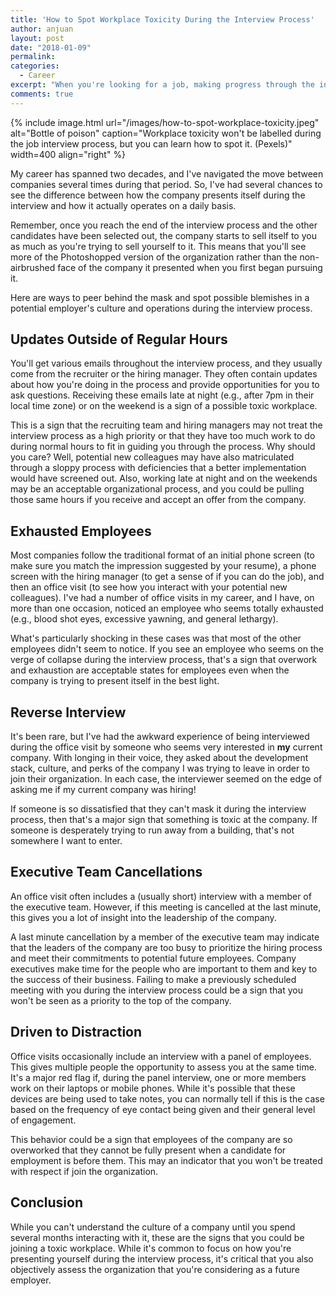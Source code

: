 ```yaml
---
title: 'How to Spot Workplace Toxicity During the Interview Process'
author: anjuan
layout: post
date: "2018-01-09"
permalink:
categories:
  - Career
excerpt: "When you're looking for a job, making progress through the interview process can be exciting. However, don't let it blind you to clues that the company may be a toxic workplace."
comments: true
---
```


{% include image.html url="/images/how-to-spot-workplace-toxicity.jpeg" alt="Bottle of poison" caption="Workplace toxicity won't be labelled during the job interview process, but you can learn how to spot it. (Pexels)" width=400 align="right" %}

My career has spanned two decades, and I've navigated the move between companies several times during that period. So, I've had several chances to see the difference between how the company presents itself during the interview and how it actually operates on a daily basis. 

Remember, once you reach the end of the interview process and the other candidates have been selected out, the company starts to sell itself to you as much as you're trying to sell yourself to it. This means that you'll see more of the Photoshopped version of the organization rather than the non-airbrushed face of the company it presented when you first began pursuing it.

Here are ways to peer behind the mask and spot possible blemishes in a potential employer's culture and operations during the interview process.

## Updates Outside of Regular Hours

You'll get various emails throughout the interview process, and they usually come from the recruiter or the hiring manager. They often contain updates about how you're doing in the process and provide opportunities for you to ask questions. Receiving these emails late at night (e.g., after 7pm in their local time zone) or on the weekend is a sign of a possible toxic workplace.
 
This is a sign that the recruiting team and hiring managers may not treat the interview process as a high priority or that they have too much work to do during normal hours to fit in guiding you through the process. Why should you care? Well, potential new colleagues may have also matriculated through a sloppy process with deficiencies that a better implementation would have screened out. Also, working late at night and on the weekends may be an acceptable organizational process, and you could be pulling those same hours if you receive and accept an offer from the company.

## Exhausted Employees

Most companies follow the traditional format of an initial phone screen (to make sure you match the impression suggested by your resume), a phone screen with the hiring manager (to get a sense of if you can do the job), and then an office visit (to see how you interact with your potential new colleagues). I've had a number of office visits in my career, and I have, on more than one occasion, noticed an employee who seems totally exhausted (e.g., blood shot eyes, excessive yawning, and general lethargy).

What's particularly shocking in these cases was that most of the other employees didn't seem to notice. If you see an employee who seems on the verge of collapse during the interview process, that's a sign that overwork and exhaustion are acceptable states for employees even when the company is trying to present itself in the best light.

## Reverse Interview

It's been rare, but I've had the awkward experience of being interviewed during the office visit by someone who seems very interested in **my** current company. With longing in their voice, they asked about the development stack, culture, and perks of the company I was trying to leave in order to join their organization. In each case, the interviewer seemed on the edge of asking me if my current company was hiring!

If someone is so dissatisfied that they can't mask it during the interview process, then that's a major sign that something is toxic at the company. If someone is desperately trying to run away from a building, that's not somewhere I want to enter.

## Executive Team Cancellations

An office visit often includes a (usually short) interview with a member of the executive team. However, if this meeting is cancelled at the last minute, this gives you a lot of insight into the leadership of the company.

A last minute cancellation by a member of the executive team may indicate that the leaders of the company are too busy to prioritize the hiring process and meet their commitments to potential future employees. Company executives make time for the people who are important to them and key to the success of their business. Failing to make a previously scheduled meeting with you during the interview process could be a sign that you won't be seen as a priority to the top of the company.

## Driven to Distraction

Office visits occasionally include an interview with a panel of employees. This gives multiple people the opportunity to assess you at the same time. It's a major red flag if, during the panel interview, one or more members work on their laptops or mobile phones. While it's possible that these devices are being used to take notes, you can normally tell if this is the case based on the frequency of eye contact being given and their general level of engagement.

This behavior could be a sign that employees of the company are so overworked that they cannot be fully present when a candidate for employment is before them. This may an indicator that you won't be treated with respect if join the organization.

## Conclusion

While you can't understand the culture of a company until you spend several months interacting with it, these are the signs that you could be joining a toxic workplace. While it's common to focus on how you're presenting yourself during the interview process, it's critical that you also objectively assess the organization that you're considering as a future employer.